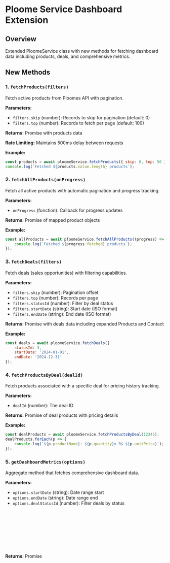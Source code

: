 # Ploome Service Dashboard Extension

## Overview

Extended PloomeService class with new methods for fetching dashboard data including products, deals, and comprehensive metrics.

## New Methods

### 1. `fetchProducts(filters)`

Fetch active products from Ploomes API with pagination.

**Parameters:**
- `filters.skip` (number): Records to skip for pagination (default: 0)
- `filters.top` (number): Records to fetch per page (default: 100)

**Returns:** Promise<Object> with products data

**Rate Limiting:** Maintains 500ms delay between requests

**Example:**
```javascript
const products = await ploomeService.fetchProducts({ skip: 0, top: 50 });
console.log(`Fetched ${products.value.length} products`);
```

### 2. `fetchAllProducts(onProgress)`

Fetch all active products with automatic pagination and progress tracking.

**Parameters:**
- `onProgress` (function): Callback for progress updates

**Returns:** Promise<Array> of mapped product objects

**Example:**
```javascript
const allProducts = await ploomeService.fetchAllProducts((progress) => {
    console.log(`Fetched ${progress.fetched} products`);
});
```

### 3. `fetchDeals(filters)`

Fetch deals (sales opportunities) with filtering capabilities.

**Parameters:**
- `filters.skip` (number): Pagination offset
- `filters.top` (number): Records per page
- `filters.statusId` (number): Filter by deal status
- `filters.startDate` (string): Start date (ISO format)
- `filters.endDate` (string): End date (ISO format)

**Returns:** Promise<Object> with deals data including expanded Products and Contact

**Example:**
```javascript
const deals = await ploomeService.fetchDeals({
    statusId: 3,
    startDate: '2024-01-01',
    endDate: '2024-12-31'
});
```

### 4. `fetchProductsByDeal(dealId)`

Fetch products associated with a specific deal for pricing history tracking.

**Parameters:**
- `dealId` (number): The deal ID

**Returns:** Promise<Array> of deal products with pricing details

**Example:**
```javascript
const dealProducts = await ploomeService.fetchProductsByDeal(12345);
dealProducts.forEach(p => {
    console.log(`${p.productName}: ${p.quantity}x R$ ${p.unitPrice}`);
});
```

### 5. `getDashboardMetrics(options)`

Aggregate method that fetches comprehensive dashboard data.

**Parameters:**
- `options.startDate` (string): Date range start
- `options.endDate` (string): Date range end
- `options.dealStatusId` (number): Filter deals by status

**Returns:** Promise<Object> with structured dashboard metrics

**Structure:**
```javascript
{
    products: { count, data, error },
    deals: { count, data, error },
    contacts: { count, data, error },
    summary: {
        totalRevenue,
        averageDealValue,
        activeProducts,
        totalContacts
    },
    timestamp
}
```

**Example:**
```javascript
const metrics = await ploomeService.getDashboardMetrics({
    startDate: '2024-01-01',
    endDate: '2024-12-31',
    dealStatusId: 3
});

console.log(`Revenue: R$ ${metrics.summary.totalRevenue}`);
console.log(`Average Deal: R$ ${metrics.summary.averageDealValue}`);
```

## Key Features

### Rate Limiting Compliance
- Maintains existing 500ms delay between requests
- Uses p-limit concurrency control (1 concurrent request)
- Automatic retry on rate limit errors (429)
- Maximum 3 retries with 5-second backoff

### Error Handling
- Graceful error handling with detailed logging
- Individual error tracking per data type in metrics
- Non-blocking errors in getDashboardMetrics
- Timeout protection (60 seconds per request)

### Progress Tracking
- Progress callbacks for long operations
- Detailed console logging with emojis
- Batch progress reporting

### Data Mapping
- Consistent field naming (camelCase)
- Timestamp addition for cache management
- Null-safe field extraction

## API Endpoints Used

| Method | Endpoint | Filters |
|--------|----------|---------|
| fetchProducts | GET /Products | Active eq true |
| fetchDeals | GET /Deals | StatusId, CreateDate range |
| fetchProductsByDeal | GET /Deals({id}) | $expand=Products |
| fetchContacts | GET /Contacts | (existing) |

## TypeScript Support

Type definitions available in `ploome-types.d.ts`:

```typescript
import { Product, Deal, DashboardMetrics } from './ploome-types';

const metrics: DashboardMetrics = await ploomeService.getDashboardMetrics();
```

## Usage Examples

Complete examples available in `examples/dashboard-usage.js`:

1. Basic product fetching
2. Paginated product retrieval
3. Filtered deal queries
4. Deal-specific product lists
5. Comprehensive dashboard metrics
6. Product pricing history tracking

## Testing

Run examples:
```bash
cd backend/services/sync/examples
node dashboard-usage.js
```

## Rate Limit Considerations

With 120 req/min limit and 500ms delay:
- Theoretical max: 120 requests/minute
- Actual with delays: ~120 requests/minute
- fetchAllProducts (2000 products): ~20 seconds
- fetchDeals (500 deals): ~5 seconds
- getDashboardMetrics: ~3 seconds (3 calls)

## Error Recovery

All methods implement:
- Automatic retry on RATE_LIMIT errors
- Exponential backoff on failures
- Error logging with context
- Non-throwing errors in aggregate methods

## Integration Points

### Existing Integration
```javascript
const PloomeService = require('./services/sync/ploome-service');
const service = new PloomeService(process.env.PLOOME_API_KEY);
```

### New Dashboard Route
```javascript
app.get('/api/dashboard/metrics', async (req, res) => {
    const metrics = await ploomeService.getDashboardMetrics({
        startDate: req.query.startDate,
        endDate: req.query.endDate
    });
    res.json(metrics);
});
```

## Performance Optimization

- Batch size: 50 records (balance between speed and timeout)
- Parallel processing: Not used (rate limit constraint)
- Caching: Implement at application level
- Progress tracking: Minimal overhead

## Future Enhancements

Potential improvements:
1. Redis caching for frequently accessed data
2. Batch processing for multiple deal lookups
3. Webhook integration for real-time updates
4. GraphQL API for flexible queries
5. Background job queue for large datasets

## Maintenance Notes

- Rate limiter configured in constructor
- Delay time: 500ms (configurable via requestDelay)
- Timeout: 60 seconds per request
- Retry logic: 3 attempts with 5-second delay

## Dependencies

Existing dependencies (no new requirements):
- axios: HTTP client
- p-limit: Concurrency control

## Security

- API key via environment variable
- No sensitive data in logs
- Secure HTTPS connections
- Timeout protection against hanging requests